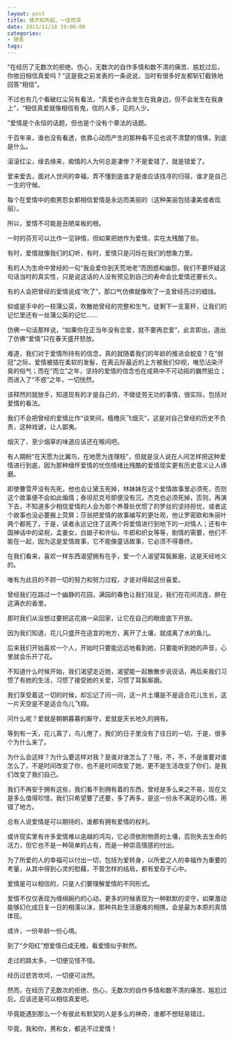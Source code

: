 ```yaml
---
layout: post
title: 情不知所起，一往而深
date: 2011/11/18 19:00:00
categories: 
- 随笔
tags: 
---
```


“在经历了无数次的拒绝、伤心，无数次的自作多情和数不清的痛苦、尴尬过后，你依旧相信真爱吗？”这是我之前发表的一条说说，当时有很多好友都斩钉截铁地回答“相信”。

不过也有几个看破红尘另有看法，“真爱也许会发生在我身边，但不会发生在我身上”，“相信真爱就像相信有鬼，信的人多，见的人少。

”爱情是个永恒的话题，但也是个没有个章法的话题。

千百年来，谁也没有看透，依靠心动而产生的那种看不见也说不清楚的情愫，到底是什么。

滚滚红尘，缘去缘来，痴情的人为何总是凄惨？不是爱错了，就是错爱了。

爱来爱去，面对人世间的幸福，弄不懂到底谁才是谁应该找寻的归宿，谁才是自己一生的守候。

每个在爱情中的痴男怨女都相信爱情是永远而美丽的（这种美丽包括凄美或者炫丽）。

所以，爱情不可能是丑陋呆板的根。

一时的芬芳可以比作一见钟情，但如果把她作为爱情，实在太残酷了些。

有时，爱情就像我们的幻听，有时，爱情只是闪烁在我们的想象力里。

有的人为生命中曾经的一句“我会爱你到天荒地老”而困惑和幽怨，我们不要怀疑这句话当时的真实性，只是说这话的人没有预见到自己的寿命会比爱情还要长久。

有的人会把曾经的爱情说成“吹了”，那口气仿佛就像吹了一支曾经亮过的蜡烛。

抑或是手中的一枝蒲公英，吹散她曾经的完整和生气，徒剩下一支茎秆，让我们的记忆里还有一丝蒲公英的记忆……

仿佛一句话那样说，“如果你在正当年没有恋爱，就不要再恋爱”，此言即出，道出了仿佛“爱情”只在春天盛开怒放。

难道，我们对于爱情所持有的信念，真的就随着我们的年龄的推进会蜕变？在“弱冠”之际，爱情被插在柔软的发髻，在离云际最近的上方被我们仰视，唯恐沾染汗臭的俗气；而在“而立”之年，坚持的爱情的信念也在成熟中不可动摇的巍然挺立；而进入了“不惑”之年，一切恍然。

该释然的就放手，知道现有的才是自己的，不做徒劳无功的事情，很实际，包括对爱情的看法。

我们不会把曾经的爱情比作“谈笑间，樯橹灰飞烟灭”，这是对自己曾经的历史不负责，这种戏谑，让人鄙夷。

烟灭了，至少烟草的味道应该还在喉间吧。

有人期盼“在天愿为比翼鸟，在地愿为连理枝”，但就是没人说在人间怎样把这种爱情进行到底，因为那种缅怀爱情的忧伤情绪比残酷的爱情现实更有历史意义让人琢磨。

即使曹雪芹没有先死，他也会让黛玉死掉，林妹妹在这个爱情故事里必须死，否则这个故事便不会如此煽情；泰坦尼克号即便没有沉，杰克也必须死掉，否则，再演下去，不知道多少相信爱情的人会为那个养尊处优惯了的罗丝的坚持担忧，或者这个故事也没必要搬上荧屏；莎翁把爱情的故事编写的更壮观，他让罗密欧和朱丽叶两个都死了，于是，读者永远记住了这两个将爱情进行到地下的一对情人；还有中国神话中的梁祝，孟姜女，白娘子和许仙，牛郎和织女等等，剧情的需要，他们不能在一起，因为这是爱情故事，它不能像童话故事，它必须不得善终。

在我们看来，喜欢一样东西渴望拥有在手，爱一个人渴望耳鬓厮磨，这是天经地义的。

唯有为此目的不顾一切的努力和努力过程，才是对得起这份喜爱。

曾经我们在路过一个幽静的花园，满园的春色让我们驻足，我们在花间流连，醉在这满衣的香里。

那时我们从没想过要把这花摘一朵回家，让它在自己的眼皮底下开放。

因为我们知道，花儿只盛开在适宜的地方，离开了土壤，就成离了水的鱼儿。

后来我们开始喜欢一个人，开始时只要能远远地看到她，只要能听到她的声音，心里就会乐开了花。

不知道什么时候开始，我们渴望走近她，渴望能一起散散步说说话，再后来我们习惯了有她的生活，习惯了接受她的关爱，习惯了耳鬓厮磨。

我们享受着这一切的时候，却忘记了问一问，这一片土壤是不是适合花儿生长，这一片天空是不是适合鸟儿飞翔。

问什么呢？爱就是朝朝暮暮的厮守，爱就是天长地久的拥有。

等到有一天，花儿蔫了，鸟儿倦了，我们的日子里没有了往日的一切，于是，很多个为什么来了。

为什么会这样？为什么要这样对我？是谁对谁怎么了？哦，不，不，不是谁要对谁怎么了，不是时间改变了你，也不是时间改变了她，更不是生活改变了你们，是我们改变了我们自己。

我们不再安于拥有这些，我们看不到拥有着的东西，曾经是多么来之不易，现在又是多么值得珍惜，我们只希望要了还要，多了再多，是这一份永不满足的心情，用错了地方。

总有人说爱情是可以期待的，谁都有拥有爱情的权利。

或许现实里有许多爱情难以逾越的鸿沟，它必须依附物质的土壤，否则失去生命的活力，但它也不是一种简单的占有，而是一种崇高情感的付出。

为了所爱的人的幸福可以付出一切，包括为爱转身，以所爱之人的幸福作为重要的考量，从其中得到心灵的慰藉，不管怎样的结局，都有爱存于心中。

爱情是可以相信的，只是人们要理解爱情的不同形式。

爱情不仅仅表现为缠绵婉约的心动，更多的时候表现为一种默默的坚守，如果激动能够幻化成日复一日的相濡以沫，那种共赴生活磨难的相携，会是最为本原的真情体现。

或许，一份年龄一份心境。

到了“夕阳红”想爱情已成无稽，看爱情似乎默然。

走过的路太多，一切便见怪不怪。

经历过悲苦坎坷，一切便可淡然。

然而，在经历了无数次的拒绝、伤心，无数次的自作多情和数不清的痛苦、尴尬过后，应该还是可以相信真爱吧。

毕竟能遇到那么一个有彼此有默契的人是多么的神奇，谁都不想轻易错过。

毕竟，我和你，男和女，都逃不过爱情！
